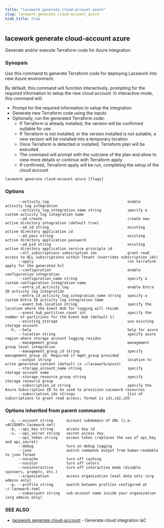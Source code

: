 ```yaml
---
title: "lacework generate cloud-account azure"
slug: lacework_generate_cloud-account_azure
hide_title: true
---
```


## lacework generate cloud-account azure

Generate and/or execute Terraform code for Azure integration

### Synopsis

Use this command to generate Terraform code for deploying Lacework into new Azure environment.

By default, this command will function interactively, prompting for the required information to setup
the new cloud account. In interactive mode, this command will:

* Prompt for the required information to setup the integration
* Generate new Terraform code using the inputs
* Optionally, run the generated Terraform code:
  * If Terraform is already installed, the version will be confirmed suitable for use
  * If Terraform is not installed, or the version installed is not suitable, a new version will be
    installed into a temporary location
  * Once Terraform is detected or installed, Terraform plan will be executed
  * The command will prompt with the outcome of the plan and allow to view more details or continue
    with Terraform apply
  * If confirmed, Terraform apply will be run, completing the setup of the cloud account


```
lacework generate cloud-account azure [flags]
```

### Options

```
      --activity_log                                    enable activity log integration
      --activity_log_integration_name string            specify a custom activity log integration name
      --ad_create                                       create new active directory integration (default true)
      --ad_id string                                    existing active directory application id
      --ad_pass string                                  existing active directory application password
      --ad_pid string                                   existing active directory application service principle id
      --all_subscriptions subscription ids              grant read access to ALL subscriptions within Tenant (overrides subscription ids)
      --apply                                           run terraform apply for the generated hcl
      --configuration                                   enable configuration integration
      --configuration_name string                       specify a custom configuration integration name
      --entra_id_activity_log                           enable Entra ID activity log integration
      --entra_id_activity_log_integration_name string   specify a custom Entra ID activity log integration name
      --event_hub_location string                       specify the location where the Event Hub for logging will reside
      --event_hub_partition_count int                   specify the number of partitions for the Event Hub (default 1)
      --existing_storage                                use existing storage account
  -h, --help                                            help for azure
      --location string                                 specify azure region where storage account logging resides
      --management_group                                management group level integration
      --management_group_id string                      specify management group id. Required if mgmt_group provided
      --output string                                   location to write generated content (default is ~/lacework/azure)
      --storage_account_name string                     specify storage account name
      --storage_resource_group string                   specify storage resource group
      --subscription_id string                          specify the Azure Subscription ID to be used to provision Lacework resources
      --subscription_ids strings                        list of subscriptions to grant read access; format is id1,id2,id3
```

### Options inherited from parent commands

```
  -a, --account string      account subdomain of URL (i.e. <ACCOUNT>.lacework.net)
  -k, --api_key string      access key id
  -s, --api_secret string   secret access key
      --api_token string    access token (replaces the use of api_key and api_secret)
      --debug               turn on debug logging
      --json                switch commands output from human-readable to json format
      --nocache             turn off caching
      --nocolor             turn off colors
      --noninteractive      turn off interactive mode (disable spinners, prompts, etc.)
      --organization        access organization level data sets (org admins only)
  -p, --profile string      switch between profiles configured at ~/.lacework.toml
      --subaccount string   sub-account name inside your organization (org admins only)
```

### SEE ALSO

* [lacework generate cloud-account](lacework_generate_cloud-account.md)	 - Generate cloud integration IaC

